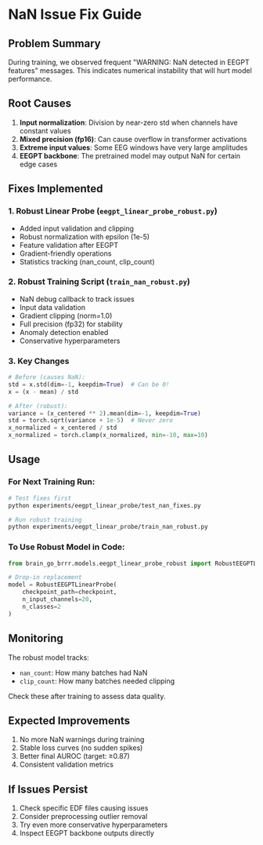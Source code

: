# NaN Issue Fix Guide

## Problem Summary
During training, we observed frequent "WARNING: NaN detected in EEGPT features" messages. This indicates numerical instability that will hurt model performance.

## Root Causes
1. **Input normalization**: Division by near-zero std when channels have constant values
2. **Mixed precision (fp16)**: Can cause overflow in transformer activations  
3. **Extreme input values**: Some EEG windows have very large amplitudes
4. **EEGPT backbone**: The pretrained model may output NaN for certain edge cases

## Fixes Implemented

### 1. Robust Linear Probe (`eegpt_linear_probe_robust.py`)
- Added input validation and clipping
- Robust normalization with epsilon (1e-5)
- Feature validation after EEGPT
- Gradient-friendly operations
- Statistics tracking (nan_count, clip_count)

### 2. Robust Training Script (`train_nan_robust.py`)
- NaN debug callback to track issues
- Input data validation
- Gradient clipping (norm=1.0)
- Full precision (fp32) for stability
- Anomaly detection enabled
- Conservative hyperparameters

### 3. Key Changes
```python
# Before (causes NaN):
std = x.std(dim=-1, keepdim=True)  # Can be 0!
x = (x - mean) / std

# After (robust):
variance = (x_centered ** 2).mean(dim=-1, keepdim=True)
std = torch.sqrt(variance + 1e-5)  # Never zero
x_normalized = x_centered / std
x_normalized = torch.clamp(x_normalized, min=-10, max=10)
```

## Usage

### For Next Training Run:
```bash
# Test fixes first
python experiments/eegpt_linear_probe/test_nan_fixes.py

# Run robust training
python experiments/eegpt_linear_probe/train_nan_robust.py
```

### To Use Robust Model in Code:
```python
from brain_go_brrr.models.eegpt_linear_probe_robust import RobustEEGPTLinearProbe

# Drop-in replacement
model = RobustEEGPTLinearProbe(
    checkpoint_path=checkpoint,
    n_input_channels=20,
    n_classes=2
)
```

## Monitoring
The robust model tracks:
- `nan_count`: How many batches had NaN
- `clip_count`: How many batches needed clipping

Check these after training to assess data quality.

## Expected Improvements
1. No more NaN warnings during training
2. Stable loss curves (no sudden spikes)
3. Better final AUROC (target: ≥0.87)
4. Consistent validation metrics

## If Issues Persist
1. Check specific EDF files causing issues
2. Consider preprocessing outlier removal
3. Try even more conservative hyperparameters
4. Inspect EEGPT backbone outputs directly